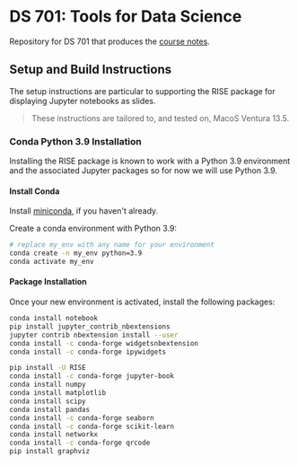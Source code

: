# DS 701: Tools for Data Science

Repository for DS 701 that produces the [course notes](https://mcrovella.github.io/DS701-Tools-for-Data-Science).

## Setup and Build Instructions

The setup instructions are particular to supporting the RISE package for displaying Jupyter notebooks as slides.

> These instructions are tailored to, and tested on, MacoS Ventura 13.5.

### Conda Python 3.9 Installation

Installing the RISE package is known to work with a Python 3.9 environment and the associated Jupyter packages so for now we will use Python 3.9.

#### Install Conda
Install [miniconda](https://docs.conda.io/en/latest/miniconda.html), if you haven't already.

Create a conda environment with Python 3.9:

```sh
# replace my_env with any name for your environment
conda create -n my_env python=3.9
conda activate my_env
```

#### Package Installation

Once your new environment is activated, install the following packages:

```sh
conda install notebook
pip install jupyter_contrib_nbextensions
jupyter contrib nbextension install --user
conda install -c conda-forge widgetsnbextension
conda install -c conda-forge ipywidgets

pip install -U RISE
conda install -c conda-forge jupyter-book
conda install numpy
conda install matplotlib
conda install scipy
conda install pandas
conda install -c conda-forge seaborn
conda install -c conda-forge scikit-learn
conda install networkx
conda install -c conda-forge qrcode
pip install graphviz
```
